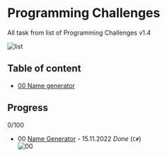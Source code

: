 # Programming Challenges
All task from list of Programming Challenges v1.4 

![list](https://user-images.githubusercontent.com/96984507/201674166-65fe8a88-b038-41e2-832c-7cb08d581e69.png)

## Table of content
* [00 Name generator](#00)

## Progress

0/100
* <a name="00">00</a> [Name Generator](challenges/00_Name_Generator) - 15.11.2022 *Done* (`C#`)<br>
![00](docs/images/00.png)


